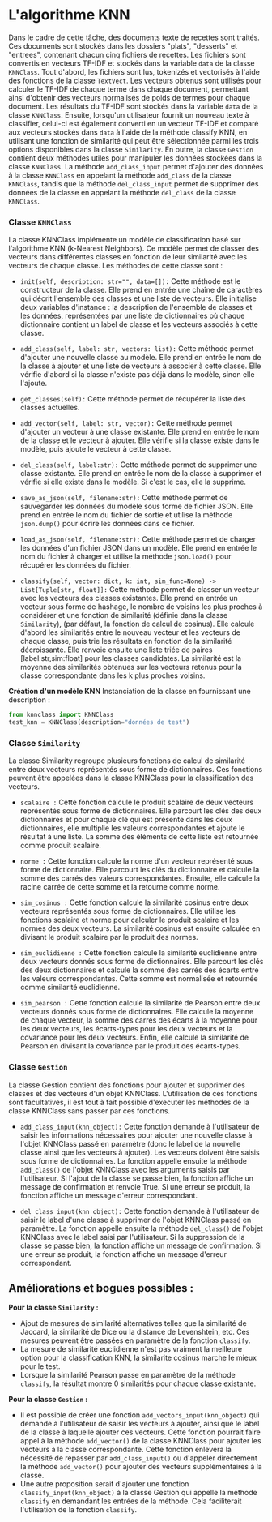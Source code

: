 # L'algorithme KNN
Dans le cadre de cette tâche, des documents texte de recettes sont traités. Ces documents sont stockés dans les dossiers "plats", "desserts" et "entrees", contenant chacun cinq fichiers de recettes. Les fichiers sont convertis en vecteurs TF-IDF et stockés dans la variable `data` de la classe `KNNClass`. Tout d'abord, les fichiers sont lus, tokenizés et vectorisés à l'aide des fonctions de la classe `TextVect`. Les vecteurs obtenus sont utilisés pour calculer le TF-IDF de chaque terme dans chaque document, permettant ainsi d'obtenir des vecteurs normalisés de poids de termes pour chaque document. Les résultats du TF-IDF sont stockés dans la variable `data` de la classe `KNNClass`. Ensuite, lorsqu'un utilisateur fournit un nouveau texte à classifier, celui-ci est également converti en un vecteur TF-IDF et comparé aux vecteurs stockés dans `data` à l'aide de la méthode classify KNN, en utilisant une fonction de similarité qui peut être sélectionnée parmi les trois options disponibles dans la classe `Similarity`.
En outre, la classe `Gestion` contient deux méthodes utiles pour manipuler les données stockées dans la classe `KNNClass`. La méthode `add_class_input` permet d'ajouter des données à la classe `KNNClass` en appelant la méthode `add_class` de la classe `KNNClass`, tandis que la méthode `del_class_input` permet de supprimer des données de la classe en appelant la méthode `del_class` de la classe `KNNClass`.







### Classe `KNNClass`
La classe KNNClass implémente un modèle de classification basé sur l'algorithme KNN (k-Nearest Neighbors). Ce modèle permet de classer des vecteurs dans différentes classes en fonction de leur similarité avec les vecteurs de chaque classe. Les méthodes de cette classe sont :

* `init(self, description: str="", data=[]):` 
Cette méthode est le constructeur de la classe. Elle prend en entrée une chaîne de caractères qui décrit l'ensemble des classes et une liste de vecteurs. Elle initialise deux variables d'instance : la description de l'ensemble de classes et les données, représentées par une liste de dictionnaires où chaque dictionnaire contient un label de classe et les vecteurs associés à cette classe.

* `add_class(self, label: str, vectors: list):`
Cette méthode permet d'ajouter une nouvelle classe au modèle. Elle prend en entrée le nom de la  classe à ajouter et une liste de vecteurs à associer à cette classe. Elle vérifie d'abord si la classe n'existe pas déjà dans le modèle, sinon elle l'ajoute.

* `get_classes(self):` 
Cette méthode permet de récupérer la liste des classes actuelles.

* `add_vector(self, label: str, vector):` 
Cette méthode permet d'ajouter un vecteur à une classe existante. Elle prend en entrée le nom de la classe et le vecteur à ajouter. Elle vérifie si la classe existe dans le modèle, puis ajoute le vecteur à cette classe.

* `del_class(self, label:str):` 
Cette méthode permet de supprimer une classe existante. Elle prend en entrée le nom de la classe à supprimer et vérifie si elle existe dans le modèle. Si c'est le cas, elle la supprime.

* `save_as_json(self, filename:str):` 
Cette méthode permet de sauvegarder les données du modèle sous forme de fichier JSON. Elle prend en entrée le nom du fichier de sortie et utilise la méthode `json.dump()` pour écrire les données dans ce fichier.

* `load_as_json(self, filename:str):` 
Cette méthode permet de charger les données d'un fichier JSON dans un modèle. Elle prend en entrée le nom du fichier à charger et utilise la méthode `json.load()` pour récupérer les données du fichier.

* `classify(self, vector: dict, k: int, sim_func=None) -> List[Tuple[str, float]]:` 
Cette méthode permet de classer un vecteur avec les vecteurs des classes existantes. Elle prend en entrée un vecteur sous forme de hashage, le nombre de voisins les plus proches à considérer et une fonction de similarité (définie dans la classe `Similarity`), (par défaut, la fonction de calcul de cosinus). Elle calcule d'abord les similarités entre le nouveau vecteur et les vecteurs de chaque classe, puis trie les résultats en fonction de la similarité décroissante. Elle renvoie ensuite une liste triée de paires [label:str,sim:float] pour les classes candidates. La similarité est la moyenne des similarités obtenues sur les vecteurs retenus pour la classe correspondante dans les k plus proches voisins.

**Création d'un modèle KNN**
Instanciation de la classe en fournissant une description :
```python
from knnclass import KNNClass
test_knn = KNNClass(description="données de test")
```



### Classe `Similarity`
La classe Similarity regroupe plusieurs fonctions de calcul de similarité entre deux vecteurs représentés sous forme de dictionnaires.
Ces fonctions peuvent être appelées dans la classe KNNClass pour la classification des vecteurs.

* `scalaire :`
Cette fonction calcule le produit scalaire de deux vecteurs représentés sous forme de dictionnaires. Elle parcourt les clés des deux dictionnaires et pour chaque clé qui est présente dans les deux dictionnaires, elle multiplie les valeurs correspondantes et ajoute le résultat à une liste. La somme des éléments de cette liste est retournée comme produit scalaire.

* `norme :`
Cette fonction calcule la norme d'un vecteur représenté sous forme de dictionnaire.  Elle parcourt les clés du dictionnaire et calcule la somme des carrés des valeurs correspondantes. Ensuite, elle calcule la racine carrée de cette somme et la retourne comme norme.

* `sim_cosinus :`
Cette fonction calcule la similarité cosinus entre deux vecteurs représentés sous forme de dictionnaires.  Elle utilise les fonctions scalaire et norme pour calculer le produit scalaire et les normes des deux vecteurs. La similarité cosinus est ensuite calculée en divisant le produit scalaire par le produit des normes.

* `sim_euclidienne :`
Cette fonction calcule la similarité euclidienne entre deux vecteurs donnés sous forme de dictionnaires. Elle parcourt les clés des deux dictionnaires et calcule la somme des carrés des écarts entre les valeurs correspondantes. Cette somme est normalisée et retournée comme similarité euclidienne.

* `sim_pearson :`
Cette fonction calcule la similarité de Pearson entre deux vecteurs donnés sous forme de dictionnaires. Elle calcule la moyenne de chaque vecteur, la somme des carrés des écarts à la moyenne pour les deux vecteurs, les écarts-types pour les deux vecteurs et la covariance pour les deux vecteurs. Enfin, elle calcule la similarité de Pearson en divisant la covariance par le produit des écarts-types.













### Classe `Gestion`
La classe Gestion contient des fonctions pour ajouter et supprimer des classes et des vecteurs d'un objet KNNClass. L'utilisation de ces fonctions sont facultatives, il est tout à fait possible d'executer les méthodes de la classe KNNClass sans passer par ces fonctions. 

* `add_class_input(knn_object):`
Cette fonction demande à l'utilisateur de saisir les informations nécessaires pour ajouter une nouvelle classe à l'objet KNNClass passé en paramètre (donc le label de la nouvelle classe ainsi que les vecteurs à ajouter). Les vecteurs doivent être saisis sous forme de dictionnaires. La fonction appelle ensuite la méthode `add_class()` de l'objet KNNClass avec les arguments saisis par l'utilisateur. Si l'ajout de la classe se passe bien, la fonction affiche un message de confirmation et renvoie True. Si une erreur se produit, la fonction affiche un message d'erreur correspondant.

* `del_class_input(knn_object):`
Cette fonction demande à l'utilisateur de saisir le label d'une classe à supprimer de l'objet KNNClass passé en paramètre. La fonction appelle ensuite la méthode `del_class()` de l'objet KNNClass avec le label saisi par l'utilisateur. Si la suppression de la classe se passe bien, la fonction affiche un message de confirmation. Si une erreur se produit, la fonction affiche un message d'erreur correspondant.


## Améliorations et bogues possibles :

**Pour la classe `Similarity` :**

- Ajout de mesures de similarité alternatives telles que la similarité de Jaccard, la similarité de Dice ou la distance de Levenshtein, etc. Ces mesures peuvent être passées en paramètre de la fonction `classify`.
- La mesure de similarité euclidienne n'est pas vraiment la meilleure option pour la classification KNN, la similarite cosinus marche le mieux pour le test.
- Lorsque la similarité Pearson passe en paramètre de la méthode `classify`, la résultat montre 0 similarités pour chaque classe existante.

**Pour la classe `Gestion` :**
- Il est possible de créer une fonction `add_vectors_input(knn_object)` qui demande à l'utilisateur de saisir les vecteurs à ajouter, ainsi que le label de la classe à laquelle ajouter ces vecteurs. Cette fonction pourrait faire appel à la méthode `add_vector()` de la classe KNNClass pour ajouter les vecteurs à la classe correspondante. Cette fonction enlevera la nécessité de repasser par `add_class_input()` ou d'appeler directement la méthode `add_vector()` pour ajouter des vecteurs supplémentaires à la classe.
- Une autre proposition serait d'ajouter une fonction `classify_input(knn_object)` à la classe Gestion qui appelle la méthode `classify` en demandant les entrées de la méthode. Cela faciliterait l'utilisation de la fonction `classify`.


